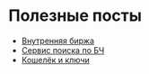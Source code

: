 # Полезные посты

* [Внутренняя биржа](https://golos.id/ru--golos/@allforyou/torguem-na-vnutrennei-birzhe-golosa)
* [Сервис поиска по БЧ](golos-history.md)
* [Кошелёк и ключи](wallet.md)

